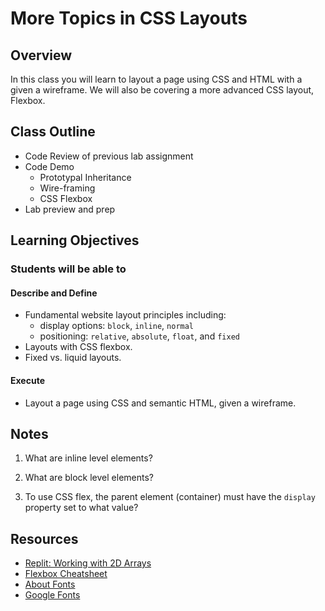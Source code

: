 # More Topics in CSS Layouts

## Overview

In this class you will learn to layout a page using CSS and HTML with a given a wireframe. We will also be covering a more advanced CSS layout, Flexbox.

## Class Outline

- Code Review of previous lab assignment
- Code Demo
  - Prototypal Inheritance
  - Wire-framing
  - CSS Flexbox
- Lab preview and prep

## Learning Objectives

### Students will be able to

#### Describe and Define

- Fundamental website layout principles including:
  - display options: `block`, `inline`, `normal`
  - positioning: `relative`, `absolute`, `float`, and `fixed`
- Layouts with CSS flexbox.
- Fixed vs. liquid layouts.

#### Execute

- Layout a page using CSS and semantic HTML, given a wireframe.

## Notes

1. What are inline level elements?

1. What are block level elements?

1. To use CSS flex, the parent element (container) must have the `display` property set to what value?

## Resources

- [Replit: Working with 2D Arrays](https://replit.com/@sheyna/DefensiveShadyDictionary#index.js)
- [Flexbox Cheatsheet](https://jonitrythall.com/content/flexboxsheet.pdf)
- [About Fonts](https://www.picmonkey.com/blog/font-pairing-like-a-pro)
- [Google Fonts](https://fonts.google.com/)
